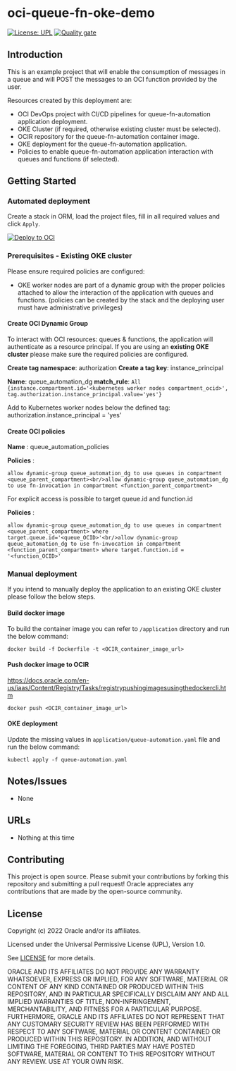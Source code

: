 # oci-queue-fn-oke-demo

[![License: UPL](https://img.shields.io/badge/license-UPL-green)](https://img.shields.io/badge/license-UPL-green) [![Quality gate](https://sonarcloud.io/api/project_badges/quality_gate?project=oracle-devrel_oci-queue-fn-oke-demo)](https://sonarcloud.io/dashboard?id=oracle-devrel_oci-queue-fn-oke-demo)

## Introduction

This is an example project that will enable the consumption of messages in a queue and will POST the messages to an OCI function provided by the user.

Resources created by this deployment are:
- OCI DevOps project with CI/CD pipelines for queue-fn-automation application deployment.
- OKE Cluster (if required, otherwise existing cluster must be selected).
- OCIR repository for the queue-fn-automation container image.
- OKE deployment for the queue-fn-automation application.
- Policies to enable queue-fn-automation application interaction with queues and functions (if selected).

## Getting Started

### Automated deployment

Create a stack in ORM, load the project files, fill in all required values and click `Apply`.

[![Deploy to OCI](https://docs.oracle.com/en-us/iaas/Content/Resources/Images/deploy-to-oracle-cloud.svg)](https://cloud.oracle.com/resourcemanager/stacks/create?zipUrl=https://github.com/oracle-devrel/oci-queue-fn-oke-demo/archive/refs/tags/v1.0.zip)

### Prerequisites - Existing OKE cluster

Please ensure required policies are configured:

- OKE worker nodes are part of a dynamic group with the proper policies attached to allow the interaction of the application with queues and functions. (policies can be created by the stack and the deploying user must have administrative privileges)

#### Create OCI Dynamic Group

To interact with OCI resources: queues & functions, the application will authenticate as a resource principal.
If you are using an **existing OKE cluster** please make sure the required policies are configured.

**Create tag namespace**: authorization
**Create a tag key**: instance_principal

**Name**: queue_automation_dg
**match_rule**:
`All {instance.compartment.id='<kubernetes worker nodes compartment_ocid>',`
`tag.authorization.instance_principal.value='yes'}`

Add to Kubernetes worker nodes below the defined tag:
authorization.instance_principal = 'yes'

#### Create OCI policies

 **Name** : queue_automation_policies  

**Policies** : 

`allow dynamic-group queue_automation_dg to use queues in compartment <queue_parent_compartment><br/>allow dynamic-group queue_automation_dg to use fn-invocation in compartment <function_parent_compartment>` 

For explicit access is possible to target queue.id and function.id

**Policies** : 

`allow dynamic-group queue_automation_dg to use queues in compartment <queue_parent_compartment> where target.queue.id='<queue_OCID>'<br/>allow dynamic-group queue_automation_dg to use fn-invocation in compartment <function_parent_compartment> where target.function.id = '<function_OCID>'` 

### Manual deployment

If you intend to manually deploy the application to an existing OKE cluster please follow the below steps.

#### Build docker image

To build the container image you can refer to `/application` directory and run the below command:

`docker build -f Dockerfile -t <OCIR_container_image_url>` 

#### Push docker image to OCIR

https://docs.oracle.com/en-us/iaas/Content/Registry/Tasks/registrypushingimagesusingthedockercli.htm

`docker push <OCIR_container_image_url>`

#### OKE deployment 

Update the missing values in `application/queue-automation.yaml` file and run the below command:

`kubectl apply -f queue-automation.yaml`

## Notes/Issues
* None

## URLs
* Nothing at this time

## Contributing
This project is open source. Please submit your contributions by forking this repository and submitting a pull request! Oracle appreciates any contributions that are made by the open-source community.

## License
Copyright (c) 2022 Oracle and/or its affiliates.

Licensed under the Universal Permissive License (UPL), Version 1.0.

See [LICENSE](LICENSE) for more details.

ORACLE AND ITS AFFILIATES DO NOT PROVIDE ANY WARRANTY WHATSOEVER, EXPRESS OR IMPLIED, FOR ANY SOFTWARE, MATERIAL OR CONTENT OF ANY KIND CONTAINED OR PRODUCED WITHIN THIS REPOSITORY, AND IN PARTICULAR SPECIFICALLY DISCLAIM ANY AND ALL IMPLIED WARRANTIES OF TITLE, NON-INFRINGEMENT, MERCHANTABILITY, AND FITNESS FOR A PARTICULAR PURPOSE.  FURTHERMORE, ORACLE AND ITS AFFILIATES DO NOT REPRESENT THAT ANY CUSTOMARY SECURITY REVIEW HAS BEEN PERFORMED WITH RESPECT TO ANY SOFTWARE, MATERIAL OR CONTENT CONTAINED OR PRODUCED WITHIN THIS REPOSITORY. IN ADDITION, AND WITHOUT LIMITING THE FOREGOING, THIRD PARTIES MAY HAVE POSTED SOFTWARE, MATERIAL OR CONTENT TO THIS REPOSITORY WITHOUT ANY REVIEW. USE AT YOUR OWN RISK. 
